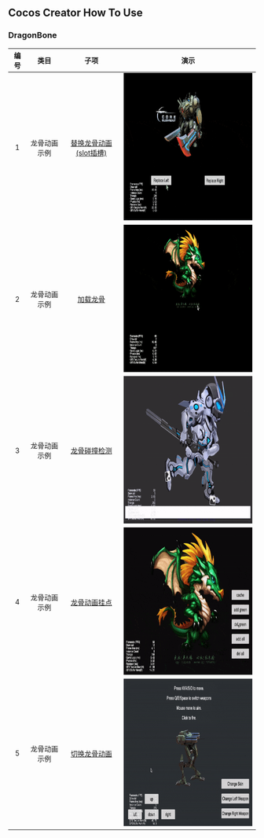 ## Cocos Creator How To Use

### DragonBone
| 编号 | 类目 | 子项 | 演示 |
| :---: |:---: |:---: |:---: |
| 1 | 龙骨动画示例 | [替换龙骨动画(slot插槽)](https://gitee.com/yeshao2069/cocos-creator-how-to-use/tree/v3.0.x/DragonBones/Creator3.0.0_2D_DragonBonesReplaceSlot)  | <div align=center><img src="../gif/202203/2022030402.gif" width="400" height="300" /></div> |
| 2 | 龙骨动画示例 | [加载龙骨](https://gitee.com/yeshao2069/cocos-creator-how-to-use/tree/v3.0.x/DragonBones/Creator3.0.0_2D_LoadDragonBones)  | <div align=center><img src="../gif/202203/2022030401.gif" width="400" height="300" /></div> |
| 3 | 龙骨动画示例 | [龙骨碰撞检测](https://gitee.com/yeshao2069/cocos-creator-how-to-use/tree/v3.0.x/DragonBones/Creator3.0.0_2D_DragonBonesCollider)  | <div align=center><img src="../gif/202203/2022030403.gif" width="400" height="300" /></div> |
| 4 | 龙骨动画示例 | [龙骨动画挂点](https://gitee.com/yeshao2069/cocos-creator-how-to-use/tree/v3.0.x/DragonBones/Creator3.0.0_2D_DragonBonesAttach)  | <div align=center><img src="../gif/202203/2022030404.gif" width="400" height="300" /></div> |
| 5 | 龙骨动画示例 | [切换龙骨动画](https://gitee.com/yeshao2069/cocos-creator-how-to-use/tree/v3.0.x/DragonBones/Creator3.0.0_2D_DragonBones)  | <div align=center><img src="../gif/202203/2022030405.gif" width="400" height="300" /></div> |